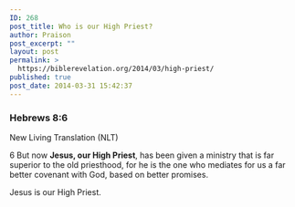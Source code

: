 ```yaml
---
ID: 268
post_title: Who is our High Priest?
author: Praison
post_excerpt: ""
layout: post
permalink: >
  https://biblerevelation.org/2014/03/high-priest/
published: true
post_date: 2014-03-31 15:42:37
---
```

<div>
<h3>Hebrews 8:6</h3>
New Living Translation (NLT)

</div>
<div>

6 But now <strong>Jesus, our High Priest</strong>, has been given a ministry that is far superior to the old priesthood, for he is the one who mediates for us a far better covenant with God, based on better promises.

Jesus is our High Priest.

</div>